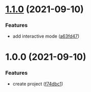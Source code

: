 # [1.1.0](https://github.com/DerYeger/wsl-backup/compare/v1.0.0...v1.1.0) (2021-09-10)


### Features

* add interactive mode ([a63fd47](https://github.com/DerYeger/wsl-backup/commit/a63fd47bbd9a951d756b60c3bf082035020f5129))

# 1.0.0 (2021-09-10)


### Features

* create project ([f74dbc1](https://github.com/DerYeger/wsl-backup/commit/f74dbc1fa622f5b5d2244538a7495cc7c4d04d79))
